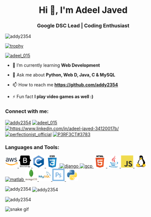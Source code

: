 <h1 align="center">Hi 👋, I'm Adeel Javed</h1>
<h3 align="center">Google DSC Lead | Coding Enthusiast</h3>

<p align="left"> <img src="https://komarev.com/ghpvc/?username=addy2354&label=Profile%20views&color=0e75b6&style=flat" alt="addy2354" /> </p>

[![trophy](https://github-profile-trophy.vercel.app/?username=addy2354&theme=onedark)](https://github.com/addy2354/github-profile-trophy)

<p align="left"> <a href="https://twitter.com/adeel_015" target="blank"><img src="https://img.shields.io/twitter/follow/adeel_015?logo=twitter&style=for-the-badge" alt="adeel_015" /></a> </p>

- 🌱 I’m currently learning **Web Development**

- 💬 Ask me about **Python, Web D, Java, C & MySQL**

- 📫 How to reach me **https://github.com/addy2354**

- ⚡ Fun fact **I play video games as well :)**

<h3 align="left">Connect with me:</h3>
<p align="left">
<a href="https://codepen.io/addy2354" target="blank"><img align="center" src="https://raw.githubusercontent.com/rahuldkjain/github-profile-readme-generator/master/src/images/icons/Social/codepen.svg" alt="addy2354" height="30" width="40" /></a>
<a href="https://twitter.com/adeel_015" target="blank"><img align="center" src="https://raw.githubusercontent.com/rahuldkjain/github-profile-readme-generator/master/src/images/icons/Social/twitter.svg" alt="adeel_015" height="30" width="40" /></a>
<a href="https://www.linkedin.com/in/adeel-javed-34120017b/" target="blank"><img align="center" src="https://raw.githubusercontent.com/rahuldkjain/github-profile-readme-generator/master/src/images/icons/Social/linked-in-alt.svg" alt="https://www.linkedin.com/in/adeel-javed-34120017b/" height="30" width="40" /></a>
<a href="https://www.youtube.com/c/perfectionist_official" target="blank"><img align="center" src="https://raw.githubusercontent.com/rahuldkjain/github-profile-readme-generator/master/src/images/icons/Social/youtube.svg" alt="perfectionist_official" height="30" width="40" /></a>
<a href="https://discord.gg/P3RF3CT#3783" target="blank"><img align="center" src="https://raw.githubusercontent.com/rahuldkjain/github-profile-readme-generator/master/src/images/icons/Social/discord.svg" alt="P3RF3CT#3783" height="30" width="40" /></a>
</p>

<h3 align="left">Languages and Tools:</h3>
<p align="left"> <a href="https://aws.amazon.com" target="_blank" rel="noreferrer"> <img src="https://raw.githubusercontent.com/devicons/devicon/master/icons/amazonwebservices/amazonwebservices-original-wordmark.svg" alt="aws" width="40" height="40"/> </a> <a href="https://getbootstrap.com" target="_blank" rel="noreferrer"> <img src="https://raw.githubusercontent.com/devicons/devicon/master/icons/bootstrap/bootstrap-plain-wordmark.svg" alt="bootstrap" width="40" height="40"/> </a> <a href="https://www.cprogramming.com/" target="_blank" rel="noreferrer"> <img src="https://raw.githubusercontent.com/devicons/devicon/master/icons/c/c-original.svg" alt="c" width="40" height="40"/> </a> <a href="https://www.w3schools.com/css/" target="_blank" rel="noreferrer"> <img src="https://raw.githubusercontent.com/devicons/devicon/master/icons/css3/css3-original-wordmark.svg" alt="css3" width="40" height="40"/> </a> <a href="https://www.djangoproject.com/" target="_blank" rel="noreferrer"> <img src="https://cdn.worldvectorlogo.com/logos/django.svg" alt="django" width="40" height="40"/> </a> <a href="https://cloud.google.com" target="_blank" rel="noreferrer"> <img src="https://www.vectorlogo.zone/logos/google_cloud/google_cloud-icon.svg" alt="gcp" width="40" height="40"/> </a> <a href="https://www.w3.org/html/" target="_blank" rel="noreferrer"> <img src="https://raw.githubusercontent.com/devicons/devicon/master/icons/html5/html5-original-wordmark.svg" alt="html5" width="40" height="40"/> </a> <a href="https://www.java.com" target="_blank" rel="noreferrer"> <img src="https://raw.githubusercontent.com/devicons/devicon/master/icons/java/java-original.svg" alt="java" width="40" height="40"/> </a> <a href="https://developer.mozilla.org/en-US/docs/Web/JavaScript" target="_blank" rel="noreferrer"> <img src="https://raw.githubusercontent.com/devicons/devicon/master/icons/javascript/javascript-original.svg" alt="javascript" width="40" height="40"/> </a> <a href="https://www.linux.org/" target="_blank" rel="noreferrer"> <img src="https://raw.githubusercontent.com/devicons/devicon/master/icons/linux/linux-original.svg" alt="linux" width="40" height="40"/> </a> <a href="https://www.mathworks.com/" target="_blank" rel="noreferrer"> <img src="https://upload.wikimedia.org/wikipedia/commons/2/21/Matlab_Logo.png" alt="matlab" width="40" height="40"/> </a> <a href="https://www.mongodb.com/" target="_blank" rel="noreferrer"> <img src="https://raw.githubusercontent.com/devicons/devicon/master/icons/mongodb/mongodb-original-wordmark.svg" alt="mongodb" width="40" height="40"/> </a> <a href="https://www.mysql.com/" target="_blank" rel="noreferrer"> <img src="https://raw.githubusercontent.com/devicons/devicon/master/icons/mysql/mysql-original-wordmark.svg" alt="mysql" width="40" height="40"/> </a> <a href="https://www.photoshop.com/en" target="_blank" rel="noreferrer"> <img src="https://raw.githubusercontent.com/devicons/devicon/master/icons/photoshop/photoshop-line.svg" alt="photoshop" width="40" height="40"/> </a> <a href="https://www.python.org" target="_blank" rel="noreferrer"> <img src="https://raw.githubusercontent.com/devicons/devicon/master/icons/python/python-original.svg" alt="python" width="40" height="40"/> </a> </p>

<p><img align="left" src="https://github-readme-stats.vercel.app/api/top-langs?username=addy2354&show_icons=true&locale=en&layout=compact" alt="addy2354" /></p>

<p>&nbsp;<img align="center" src="https://github-readme-stats.vercel.app/api?username=addy2354&show_icons=true&locale=en" alt="addy2354" /></p>

<p><img align="center" src="https://github-readme-streak-stats.herokuapp.com/?user=addy2354&" alt="addy2354" /></p>

![snake gif](https://github.com/addy2354/addy2354/blob/output/github-contribution-grid-snake.svg)
